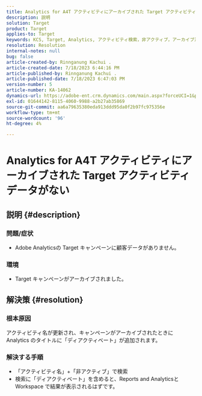 ```yaml
---
title: Analytics for A4T アクティビティにアーカイブされた Target アクティビティデータがない
description: 説明
solution: Target
product: Target
applies-to: Target
keywords: KCS, Target, Analytics, アクティビティ検索，非アクティブ，アーカイブ済み
resolution: Resolution
internal-notes: null
bug: false
article-created-by: Rinnganung Kachui .
article-created-date: 7/18/2023 6:44:16 PM
article-published-by: Rinnganung Kachui .
article-published-date: 7/18/2023 6:47:03 PM
version-number: 5
article-number: KA-14062
dynamics-url: https://adobe-ent.crm.dynamics.com/main.aspx?forceUCI=1&pagetype=entityrecord&etn=knowledgearticle&id=dd715114-9b25-ee11-9cbd-6045bd006b4b
exl-id: 01644142-8115-4060-9988-a2b27ab35869
source-git-commit: aa6a79635380eda913ddd95da0f2b97fc975356e
workflow-type: tm+mt
source-wordcount: '96'
ht-degree: 4%

---
```


# Analytics for A4T アクティビティにアーカイブされた Target アクティビティデータがない

## 説明 {#description}




### 問題/症状



- Adobe Analyticsの Target キャンペーンに顧客データがありません。




### 環境



- Target キャンペーンがアーカイブされました。



## 解決策 {#resolution}


### 根本原因



アクティビティ名が更新され、キャンペーンがアーカイブされたときに Analytics のタイトルに「ディアクティベート」が追加されます。



### 解決する手順



- 「アクティビティ名」+「非アクティブ」で検索
- 検索に「ディアクティベート」を含めると、Reports and Analyticsと Workspace で結果が表示されるはずです。
